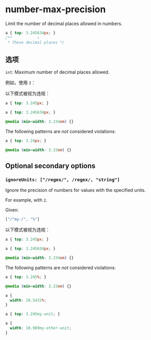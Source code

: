 # number-max-precision

Limit the number of decimal places allowed in numbers.

```css
a { top: 3.245634px; }
/**           ↑
 * These decimal places */
```

## 选项

`int`: Maximum number of decimal places allowed.

例如，使用 `2`：

以下模式被视为违规：

```css
a { top: 3.245px; }
```

```css
a { top: 3.245634px; }
```

```css
@media (min-width: 3.234em) {}
```

The following patterns are *not* considered violations:

```css
a { top: 3.24px; }
```

```css
@media (min-width: 3.23em) {}
```

## Optional secondary options

### `ignoreUnits: ["/regex/", /regex/, "string"]`

Ignore the precision of numbers for values with the specified units.

For example, with `2`.

Given:

```js
["/^my-/", "%"]
```

以下模式被视为违规：

```css
a { top: 3.245px; }
```

```css
a { top: 3.245634px; }
```

```css
@media (min-width: 3.234em) {}
```

The following patterns are *not* considered violations:

```css
a { top: 3.245%; }
```

```css
@media (min-width: 3.23em) {}
```

```css
a {
  width: 10.5432%;
}
```

```css
a { top: 3.245my-unit; }
```

```css
a {
  width: 10.989my-other-unit;
}
```

